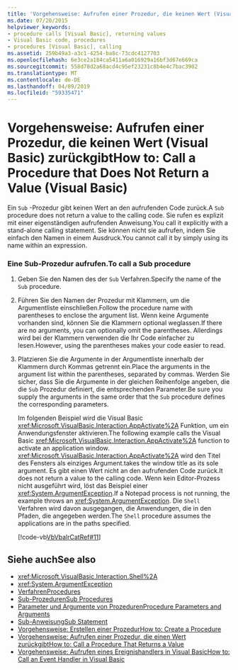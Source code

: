 ```yaml
---
title: 'Vorgehensweise: Aufrufen einer Prozedur, die keinen Wert (Visual Basic) zurückgibt'
ms.date: 07/20/2015
helpviewer_keywords:
- procedure calls [Visual Basic], returning values
- Visual Basic code, procedures
- procedures [Visual Basic], calling
ms.assetid: 259b49a3-a3c1-4254-ba8c-73cdc4127703
ms.openlocfilehash: 6e3ce2a184ca5411a6a016929a16bf3d67e669ca
ms.sourcegitcommit: 558d78d2a68acd4c95ef23231c8b4e4c7bac3902
ms.translationtype: MT
ms.contentlocale: de-DE
ms.lasthandoff: 04/09/2019
ms.locfileid: "59335471"
---
```

# <a name="how-to-call-a-procedure-that-does-not-return-a-value-visual-basic"></a><span data-ttu-id="28dfb-102">Vorgehensweise: Aufrufen einer Prozedur, die keinen Wert (Visual Basic) zurückgibt</span><span class="sxs-lookup"><span data-stu-id="28dfb-102">How to: Call a Procedure that Does Not Return a Value (Visual Basic)</span></span>
<span data-ttu-id="28dfb-103">Ein `Sub` -Prozedur gibt keinen Wert an den aufrufenden Code zurück.</span><span class="sxs-lookup"><span data-stu-id="28dfb-103">A `Sub` procedure does not return a value to the calling code.</span></span> <span data-ttu-id="28dfb-104">Sie rufen es explizit mit einer eigenständigen aufrufenden Anweisung.</span><span class="sxs-lookup"><span data-stu-id="28dfb-104">You call it explicitly with a stand-alone calling statement.</span></span> <span data-ttu-id="28dfb-105">Sie können nicht sie aufrufen, indem Sie einfach den Namen in einem Ausdruck.</span><span class="sxs-lookup"><span data-stu-id="28dfb-105">You cannot call it by simply using its name within an expression.</span></span>  
  
### <a name="to-call-a-sub-procedure"></a><span data-ttu-id="28dfb-106">Eine Sub-Prozedur aufrufen.</span><span class="sxs-lookup"><span data-stu-id="28dfb-106">To call a Sub procedure</span></span>  
  
1. <span data-ttu-id="28dfb-107">Geben Sie den Namen des der `Sub` Verfahren.</span><span class="sxs-lookup"><span data-stu-id="28dfb-107">Specify the name of the `Sub` procedure.</span></span>  
  
2. <span data-ttu-id="28dfb-108">Führen Sie den Namen der Prozedur mit Klammern, um die Argumentliste einschließen.</span><span class="sxs-lookup"><span data-stu-id="28dfb-108">Follow the procedure name with parentheses to enclose the argument list.</span></span> <span data-ttu-id="28dfb-109">Wenn keine Argumente vorhanden sind, können Sie die Klammern optional weglassen.</span><span class="sxs-lookup"><span data-stu-id="28dfb-109">If there are no arguments, you can optionally omit the parentheses.</span></span> <span data-ttu-id="28dfb-110">Allerdings wird bei der Klammern verwenden die Ihr Code einfacher zu lesen.</span><span class="sxs-lookup"><span data-stu-id="28dfb-110">However, using the parentheses makes your code easier to read.</span></span>  
  
3. <span data-ttu-id="28dfb-111">Platzieren Sie die Argumente in der Argumentliste innerhalb der Klammern durch Kommas getrennt ein.</span><span class="sxs-lookup"><span data-stu-id="28dfb-111">Place the arguments in the argument list within the parentheses, separated by commas.</span></span> <span data-ttu-id="28dfb-112">Werden Sie sicher, dass Sie die Argumente in der gleichen Reihenfolge angeben, die die `Sub` Prozedur definiert, die entsprechenden Parameter.</span><span class="sxs-lookup"><span data-stu-id="28dfb-112">Be sure you supply the arguments in the same order that the `Sub` procedure defines the corresponding parameters.</span></span>  
  
     <span data-ttu-id="28dfb-113">Im folgenden Beispiel wird die Visual Basic <xref:Microsoft.VisualBasic.Interaction.AppActivate%2A> Funktion, um ein Anwendungsfenster aktivieren.</span><span class="sxs-lookup"><span data-stu-id="28dfb-113">The following example calls the Visual Basic <xref:Microsoft.VisualBasic.Interaction.AppActivate%2A> function to activate an application window.</span></span> <xref:Microsoft.VisualBasic.Interaction.AppActivate%2A> <span data-ttu-id="28dfb-114">wird den Titel des Fensters als einziges Argument.</span><span class="sxs-lookup"><span data-stu-id="28dfb-114">takes the window title as its sole argument.</span></span> <span data-ttu-id="28dfb-115">Es gibt einen Wert nicht an den aufrufenden Code zurück.</span><span class="sxs-lookup"><span data-stu-id="28dfb-115">It does not return a value to the calling code.</span></span> <span data-ttu-id="28dfb-116">Wenn kein Editor-Prozess nicht ausgeführt wird, löst das Beispiel einer <xref:System.ArgumentException>.</span><span class="sxs-lookup"><span data-stu-id="28dfb-116">If a Notepad process is not running, the example throws an <xref:System.ArgumentException>.</span></span> <span data-ttu-id="28dfb-117">Die `Shell` Verfahren wird davon ausgegangen, die Anwendungen, die in den Pfaden, die angegeben werden.</span><span class="sxs-lookup"><span data-stu-id="28dfb-117">The `Shell` procedure assumes the applications are in the paths specified.</span></span>  
  
     [!code-vb[VbVbalrCatRef#11](~/samples/snippets/visualbasic/VS_Snippets_VBCSharp/VbVbalrCatRef/VB/Class1.vb#11)]  
  
## <a name="see-also"></a><span data-ttu-id="28dfb-118">Siehe auch</span><span class="sxs-lookup"><span data-stu-id="28dfb-118">See also</span></span>

- <xref:Microsoft.VisualBasic.Interaction.Shell%2A>
- <xref:System.ArgumentException>
- [<span data-ttu-id="28dfb-119">Verfahren</span><span class="sxs-lookup"><span data-stu-id="28dfb-119">Procedures</span></span>](./index.md)
- [<span data-ttu-id="28dfb-120">Sub-Prozeduren</span><span class="sxs-lookup"><span data-stu-id="28dfb-120">Sub Procedures</span></span>](./sub-procedures.md)
- [<span data-ttu-id="28dfb-121">Parameter und Argumente von Prozeduren</span><span class="sxs-lookup"><span data-stu-id="28dfb-121">Procedure Parameters and Arguments</span></span>](./procedure-parameters-and-arguments.md)
- [<span data-ttu-id="28dfb-122">Sub-Anweisung</span><span class="sxs-lookup"><span data-stu-id="28dfb-122">Sub Statement</span></span>](../../../../visual-basic/language-reference/statements/sub-statement.md)
- [<span data-ttu-id="28dfb-123">Vorgehensweise: Erstellen einer Prozedur</span><span class="sxs-lookup"><span data-stu-id="28dfb-123">How to: Create a Procedure</span></span>](./how-to-create-a-procedure.md)
- [<span data-ttu-id="28dfb-124">Vorgehensweise: Aufrufen einer Prozedur, die einen Wert zurückgibt</span><span class="sxs-lookup"><span data-stu-id="28dfb-124">How to: Call a Procedure That Returns a Value</span></span>](./how-to-call-a-procedure-that-returns-a-value.md)
- [<span data-ttu-id="28dfb-125">Vorgehensweise: Aufrufen eines Ereignishandlers in Visual Basic</span><span class="sxs-lookup"><span data-stu-id="28dfb-125">How to: Call an Event Handler in Visual Basic</span></span>](./how-to-call-an-event-handler.md)
